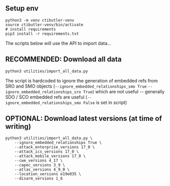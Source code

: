 ## Setup env

```shell
python3 -m venv ctibutler-venv
source ctibutler-venv/bin/activate
# install requirements
pip3 install -r requirements.txt
````

The scripts below will use the API to import data...

## RECOMMENDED: Download all data

```shell
python3 utilities/import_all_data.py
```

The script is hardcoded to ignore the generation of embedded refs from SRO and SMO objects (`--ignore_embedded_relationships_smo True` `--ignore_embedded_relationships_sro True`) which are not useful -- generally SDO / SCO embedded refs are useful (`--ignore_embedded_relationships_smo False` is set in script)

## OPTIONAL: Download latest versions (at time of writing)

```shell
python3 utilities/import_all_data.py \
	--ignore_embedded_relationships True \
	--attack_enterprise_versions 17_0 \
	--attack_ics_versions 17_0 \
	--attack_mobile_versions 17_0 \
	--cwe_versions 4_17 \
	--capec_versions 3_9 \
	--atlas_versions 4_9_0 \
	--location_versions e19e035 \
	--disarm_versions 1_6
```